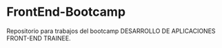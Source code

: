 # FrontEnd-Bootcamp
Repositorio para trabajos del bootcamp DESARROLLO DE APLICACIONES FRONT-END TRAINEE.  
